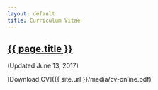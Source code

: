 ```yaml
---
layout: default
title: Curriculum Vitae
---
```


<h2><a href="{{ page.url }}" style="color:inherit">{{ page.title }}</a></h2>

(Updated June 13, 2017)

[Download CV]({{ site.url }}/media/cv-online.pdf)